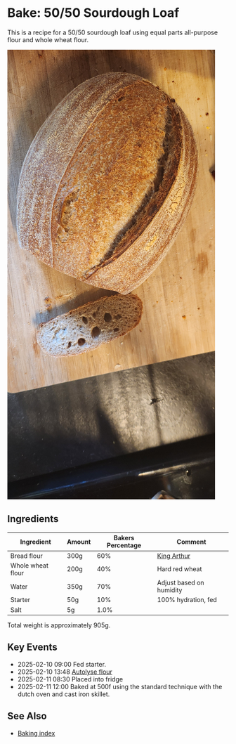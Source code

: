 # Bake: 50/50 Sourdough Loaf

This is a recipe for a 50/50 sourdough loaf using equal parts all-purpose flour and whole wheat flour.

![loaf of sourdough](./sourdough.jpg)

## Ingredients

| Ingredient        | Amount | Bakers Percentage | Comment                  |
| ----------------- | ------ | ----------------- | ------------------------ |
| Bread flour       | 300g   | 60%               | [King Arthur](../642)    |
| Whole wheat flour | 200g   | 40%               | Hard red wheat           |
| Water             | 350g   | 70%               | Adjust based on humidity |
| Starter           | 50g    | 10%               | 100% hydration, fed      |
| Salt              | 5g     | 1.0%              |                          |

Total weight is approximately 905g.

## Key Events

- 2025-02-10 09:00 Fed starter.
- 2025-02-10 13:48 [Autolyse flour](../911)
- 2025-02-11 08:30 Placed into fridge
- 2025-02-11 12:00 Baked at 500f using the standard technique with the dutch oven and cast iron skillet.

## See Also

- [Baking index](../292)
